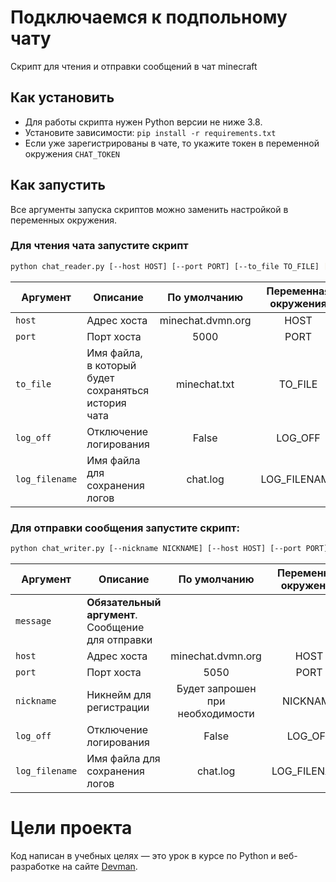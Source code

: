 # Подключаемся к подпольному чату

Скрипт для чтения и отправки сообщений в чат minecraft

## Как установить

- Для работы скрипта нужен Python версии не ниже 3.8.
- Установите зависимости: `pip install -r requirements.txt`
- Если уже зарегистрированы в чате, то укажите токен в переменной окружения `CHAT_TOKEN`

## Как запустить

Все аргументы запуска скриптов можно заменить настройкой в переменных окружения.

### Для чтения чата запустите скрипт

```bash
python chat_reader.py [--host HOST] [--port PORT] [--to_file TO_FILE] [--log_off] [--log_filename LOG_FILENAME]
```

| Аргумент       | Описание                                            |    По умолчанию     | Переменная окружения  |
|----------------|-----------------------------------------------------|:-------------------:|:---------------------:|
| `host`         | Адрес хоста                                         |  minechat.dvmn.org  |         HOST          |
| `port`         | Порт хоста                                          |        5000         |         PORT          |
| `to_file`      | Имя файла, в который будет сохраняться история чата |    minechat.txt     |        TO_FILE        |
| `log_off`      | Отключение логирования                              |        False        |        LOG_OFF        |
| `log_filename` | Имя файла для сохранения логов                      |      chat.log       |     LOG_FILENAME      |

### Для отправки сообщения запустите скрипт:

```bash
python chat_writer.py [--nickname NICKNAME] [--host HOST] [--port PORT] [--log_off] [--log_filename LOG_FILENAME] message
```


| Аргумент       | Описание                                          |           По умолчанию           | Переменная окружения |
|----------------|---------------------------------------------------|:--------------------------------:|:--------------------:|
| `message`      | **Обязательный аргумент**. Сообщение для отправки |                                  |                      |
| `host`         | Адрес хоста                                       |        minechat.dvmn.org         |         HOST         |
| `port`         | Порт хоста                                        |               5050               |         PORT         |
| `nickname`     | Никнейм для регистрации                           | Будет запрошен при необходимости |       NICKNAME       |
| `log_off`      | Отключение логирования                            |              False               |       LOG_OFF        |
| `log_filename` | Имя файла для сохранения логов                    |             chat.log             |     LOG_FILENAME     |


# Цели проекта

Код написан в учебных целях — это урок в курсе по Python и веб-разработке на сайте [Devman](https://dvmn.org).